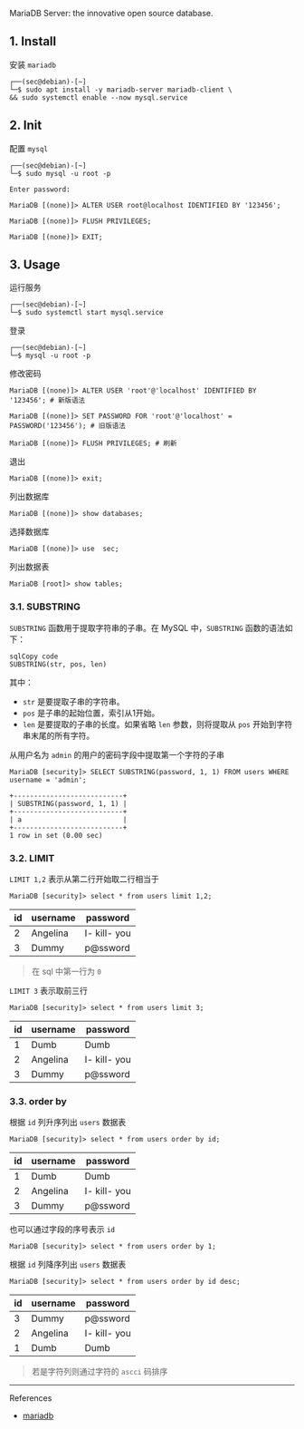 MariaDB Server: the innovative open source database.

## 1. Install

安装 `mariadb` 

```
┌──(sec@debian)-[~]
└─$ sudo apt install -y mariadb-server mariadb-client \
&& sudo systemctl enable --now mysql.service
```

## 2. Init

配置  `mysql` 

```
┌──(sec@debian)-[~]
└─$ sudo mysql -u root -p
```

```
Enter password:
```

```
MariaDB [(none)]> ALTER USER root@localhost IDENTIFIED BY '123456';

MariaDB [(none)]> FLUSH PRIVILEGES;

MariaDB [(none)]> EXIT;
```

## 3. Usage

运行服务

```
┌──(sec@debian)-[~]
└─$ sudo systemctl start mysql.service
```

登录

```
┌──(sec@debian)-[~]
└─$ mysql -u root -p
```

修改密码

```
MariaDB [(none)]> ALTER USER 'root'@'localhost' IDENTIFIED BY '123456'; # 新版语法

MariaDB [(none)]> SET PASSWORD FOR 'root'@'localhost' = PASSWORD('123456'); # 旧版语法

MariaDB [(none)]> FLUSH PRIVILEGES; # 刷新
```

退出

```
MariaDB [(none)]> exit;
```

列出数据库

```
MariaDB [(none)]> show databases;
```

选择数据库

```
MariaDB [(none)]> use  sec;
```

列出数据表

```
MariaDB [root]> show tables;
```

### 3.1. SUBSTRING

`SUBSTRING` 函数用于提取字符串的子串。在 MySQL 中，`SUBSTRING` 函数的语法如下：

```
sqlCopy code
SUBSTRING(str, pos, len)
```

其中：

- `str` 是要提取子串的字符串。
- `pos` 是子串的起始位置，索引从1开始。
- `len` 是要提取的子串的长度。如果省略 `len` 参数，则将提取从 `pos` 开始到字符串末尾的所有字符。

 从用户名为 `admin` 的用户的密码字段中提取第一个字符的子串

```mysql
MariaDB [security]> SELECT SUBSTRING(password, 1, 1) FROM users WHERE username = 'admin';
```

```
+---------------------------+
| SUBSTRING(password, 1, 1) |
+---------------------------+
| a                         |
+---------------------------+
1 row in set (0.00 sec)
```

### 3.2. LIMIT

`LIMIT 1,2` 表示从第二行开始取二行相当于

```
MariaDB [security]> select * from users limit 1,2;
```

| id   | username | password     |
| ---- | -------- | ------------ |
| 2    | Angelina | I- kill- you |
| 3    | Dummy    | p@ssword     |

> 在 sql 中第一行为 `0` 

`LIMIT 3` 表示取前三行

```
MariaDB [security]> select * from users limit 3;
```

| id   | username | password     |
| ---- | -------- | ------------ |
| 1    | Dumb     | Dumb         |
| 2    | Angelina | I- kill- you |
| 3    | Dummy    | p@ssword     |

### 3.3. order by

根据 `id` 列升序列出 `users` 数据表

```
MariaDB [security]> select * from users order by id;
```

| id   | username | password     |
| ---- | -------- | ------------ |
| 1    | Dumb     | Dumb         |
| 2    | Angelina | I- kill- you |
| 3    | Dummy    | p@ssword     |

也可以通过字段的序号表示 `id`

```mysql
MariaDB [security]> select * from users order by 1;
```

根据 `id` 列降序列出 `users` 数据表

```mysql
MariaDB [security]> select * from users order by id desc;
```

| id   | username | password     |
| ---- | -------- | ------------ |
| 3    | Dummy    | p@ssword     |
| 2    | Angelina | I- kill- you |
| 1    | Dumb     | Dumb         |

> 若是字符列则通过字符的 `ascci` 码排序

---

References

- [mariadb](https://mariadb.org/)

